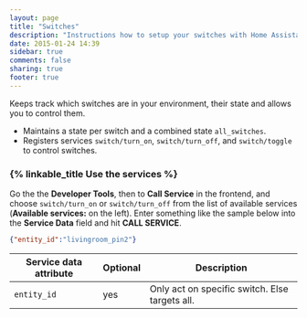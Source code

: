 ```yaml
---
layout: page
title: "Switches"
description: "Instructions how to setup your switches with Home Assistant."
date: 2015-01-24 14:39
sidebar: true
comments: false
sharing: true
footer: true
---
```


Keeps track which switches are in your environment, their state and allows you to control them.

 * Maintains a state per switch and a combined state `all_switches`.
 * Registers services `switch/turn_on`, `switch/turn_off`, and `switch/toggle` to control switches.

### {% linkable_title Use the services %}

Go the the **Developer Tools**, then to **Call Service** in the frontend, and choose `switch/turn_on` or `switch/turn_off` from the list of available services (**Available services:** on the left). Enter something like the sample below into the **Service Data** field and hit **CALL SERVICE**.

```json
{"entity_id":"livingroom_pin2"}
```

| Service data attribute | Optional | Description |
| ---------------------- | -------- | ----------- |
| `entity_id`            |      yes | Only act on specific switch. Else targets all.
